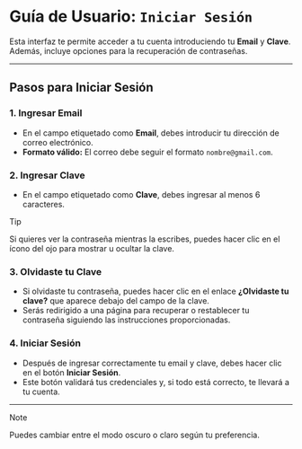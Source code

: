 # Guía de Usuario: `Iniciar Sesión`

Esta interfaz te permite acceder a tu cuenta introduciendo tu **Email** y **Clave**. Además, incluye opciones para la recuperación de contraseñas.

---

## Pasos para Iniciar Sesión

### 1. **Ingresar Email**

- En el campo etiquetado como **Email**, debes introducir tu dirección de correo electrónico.
- **Formato válido:** El correo debe seguir el formato `nombre@gmail.com`.

### 2. **Ingresar Clave**

- En el campo etiquetado como **Clave**, debes ingresar al menos 6 caracteres.

> [!TIP]
> Si quieres ver la contraseña mientras la escribes, puedes hacer clic en el ícono del ojo para mostrar u ocultar la clave.

### 3. **Olvidaste tu Clave**

- Si olvidaste tu contraseña, puedes hacer clic en el enlace **¿Olvidaste tu clave?** que aparece debajo del campo de la clave.
- Serás redirigido a una página para recuperar o restablecer tu contraseña siguiendo las instrucciones proporcionadas.

### 4. **Iniciar Sesión**

- Después de ingresar correctamente tu email y clave, debes hacer clic en el botón **Iniciar Sesión**.
- Este botón validará tus credenciales y, si todo está correcto, te llevará a tu cuenta.

---

> [!NOTE]
> Puedes cambiar entre el modo oscuro o claro según tu preferencia.

